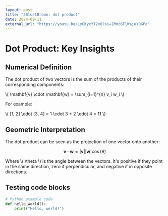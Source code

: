 ```yaml
---
layout: post
title: "3Blue1Brown: dot product"
date: 2024-09-11
external_url: "https://youtu.be/LyGKycYT2v0?si=ZMmc6FlWaiuY0GPo"
---
```


# Dot Product: Key Insights

## Numerical Definition
The dot product of two vectors is the sum of the products of their corresponding components:

\\( \mathbf{v} \cdot \mathbf{w} = \sum_{i=1}^{n} v_i w_i \\)

For example:

\\( [1, 2] \cdot [3, 4] = 1 \cdot 3 + 2 \cdot 4 = 11 \\)

## Geometric Interpretation
The dot product can be seen as the projection of one vector onto another:

$$
\mathbf{v} \cdot \mathbf{w} = |\mathbf{v}| |\mathbf{w}| \cos(\theta)
$$

Where \\( \theta \\) is the angle between the vectors. It's positive if they point in the same direction, zero if perpendicular, and negative if in opposite directions.

## Testing code blocks

```python
# Python example code
def hello_world():
    print("Hello, world!")
```
